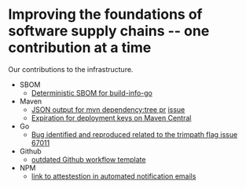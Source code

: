 # Improving the foundations of software supply chains -- one contribution at a time

Our contributions to the infrastructure.

* SBOM
  * [Deterministic SBOM for build-info-go](https://github.com/jfrog/build-info-go/issues/135)
* Maven
  * [JSON output for mvn dependency:tree pr](https://github.com/apache/maven-dependency-plugin/pull/325) [issue](https://issues.apache.org/jira/browse/MDEP-799) 
  * [Expiration for deployment keys on Maven Central](https://community.sonatype.com/t/add-support-for-expiration-for-access-tokens-in-nexus/12501)
* Go
  * [Bug identified and reproduced related to the trimpath flag issue 67011](https://github.com/golang/go/issues/67011)
* Github
  * [outdated Github workflow template](https://github.com/actions/starter-workflows/pull/2347)
* NPM
  * [link to attestestion in automated notification emails](https://github.com/orgs/community/discussions/122114)

